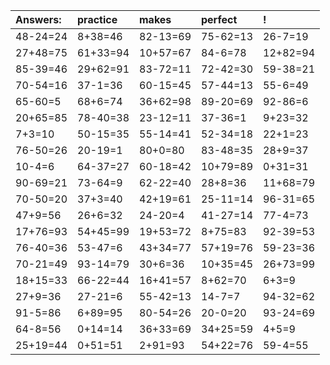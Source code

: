 | Answers: | practice | makes | perfect | ! |
| :--- | :--- | :--- | :--- | :--- |
| 48-24=24 | 8+38=46 | 82-13=69 | 75-62=13 | 26-7=19 | 
| 27+48=75 | 61+33=94 | 10+57=67 | 84-6=78 | 12+82=94 | 
| 85-39=46 | 29+62=91 | 83-72=11 | 72-42=30 | 59-38=21 | 
| 70-54=16 | 37-1=36 | 60-15=45 | 57-44=13 | 55-6=49 | 
| 65-60=5 | 68+6=74 | 36+62=98 | 89-20=69 | 92-86=6 | 
| 20+65=85 | 78-40=38 | 23-12=11 | 37-36=1 | 9+23=32 | 
| 7+3=10 | 50-15=35 | 55-14=41 | 52-34=18 | 22+1=23 | 
| 76-50=26 | 20-19=1 | 80+0=80 | 83-48=35 | 28+9=37 | 
| 10-4=6 | 64-37=27 | 60-18=42 | 10+79=89 | 0+31=31 | 
| 90-69=21 | 73-64=9 | 62-22=40 | 28+8=36 | 11+68=79 | 
| 70-50=20 | 37+3=40 | 42+19=61 | 25-11=14 | 96-31=65 | 
| 47+9=56 | 26+6=32 | 24-20=4 | 41-27=14 | 77-4=73 | 
| 17+76=93 | 54+45=99 | 19+53=72 | 8+75=83 | 92-39=53 | 
| 76-40=36 | 53-47=6 | 43+34=77 | 57+19=76 | 59-23=36 | 
| 70-21=49 | 93-14=79 | 30+6=36 | 10+35=45 | 26+73=99 | 
| 18+15=33 | 66-22=44 | 16+41=57 | 8+62=70 | 6+3=9 | 
| 27+9=36 | 27-21=6 | 55-42=13 | 14-7=7 | 94-32=62 | 
| 91-5=86 | 6+89=95 | 80-54=26 | 20-0=20 | 93-24=69 | 
| 64-8=56 | 0+14=14 | 36+33=69 | 34+25=59 | 4+5=9 | 
| 25+19=44 | 0+51=51 | 2+91=93 | 54+22=76 | 59-4=55 | 
